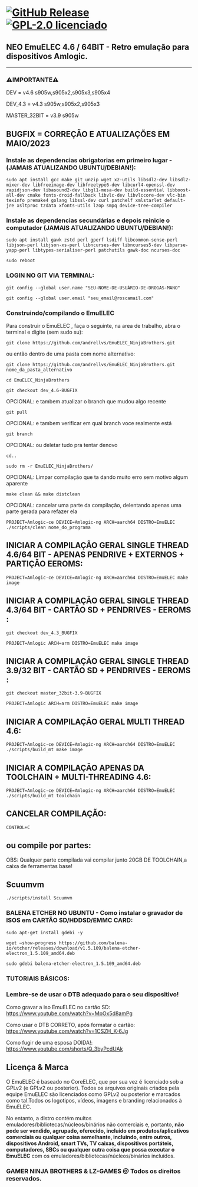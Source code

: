 [![GitHub Release](https://img.shields.io/github/release/EmuELEC/EmuELEC.svg)](https://github.com/EmuELEC/EmuELEC/releases/latest)
[![GPL-2.0 licenciado](https://shields.io/badge/license-GPL2-blue)](https://github.com/EmuELEC/EmuELEC/blob/master/licenses/GPL2.txt)
======================================================================================
## NEO EmuELEC 4.6 / 64BIT -  Retro emulação para dispositivos Amlogic.
---
### ⚠️**IMPORTANTE**⚠️
DEV = v4.6 s905w,s905x2,s905x3,s905x4

DEV_4.3 = v4.3 s905w,s905x2,s905x3

MASTER_32BIT = v3.9 s905w

BUGFIX = CORREÇÃO E ATUALIZAÇÕES EM MAIO/2023
---
### Instale as dependencias obrigatorias em primeiro lugar - (JAMAIS ATUALIZANDO UBUNTU/DEBIAN!):
```
sudo apt install gcc make git unzip wget xz-utils libsdl2-dev libsdl2-mixer-dev libfreeimage-dev libfreetype6-dev libcurl4-openssl-dev rapidjson-dev libasound2-dev libgl1-mesa-dev build-essential libboost-all-dev cmake fonts-droid-fallback libvlc-dev libvlccore-dev vlc-bin texinfo premake4 golang libssl-dev curl patchelf xmlstarlet default-jre xsltproc tzdata xfonts-utils lzop smpq device-tree-compiler
```
### Instale as dependencias secundárias e depois reinicie o computador (JAMAIS ATUALIZANDO UBUNTU/DEBIAN!):

```
sudo apt install gawk zstd perl gperf lsdiff libcommon-sense-perl libjson-perl libjson-xs-perl libncurses-dev libncurses5-dev libparse-yapp-perl libtypes-serialiser-perl patchutils gawk-doc ncurses-doc 
```
```
sudo reboot
```
### LOGIN NO GIT VIA TERMINAL:
```
git config --global user.name "SEU-NOME-DE-USUÁRIO-DE-DROGAS-MANO"
```
```
git config --global user.email "seu_email@roscamail.com"
```

### Construindo/compilando o EmuELEC
Para construir o EmuELEC , faça o seguinte, na area de trabalho, abra o terminal e digite (sem sudo su):

```
git clone https://github.com/andrellvs/EmuELEC_NinjaBrothers.git
```
ou então dentro de uma pasta com nome alternativo:
```
git clone https://github.com/andrellvs/EmuELEC_NinjaBrothers.git nome_da_pasta_alternativo
```
```
cd EmuELEC_NinjaBrothers
```
```
git checkout dev_4.6-BUGFIX
```
OPCIONAL: e tambem atualizar o branch que mudou algo recente
```
git pull
```
OPCIONAL: e tambem verificar em qual branch voce realmente está
```
git branch
```
OPCIONAL: ou deletar tudo pra tentar denovo

```
cd..
```
```
sudo rm -r EmuELEC_NinjaBrothers/
```
OPCIONAL: Limpar compilação que ta dando muito erro sem motivo algum aparente
```
make clean && make distclean 
```
OPCIONAL: cancelar uma parte da compilação, delentando apenas uma parte gerada para refazer ela
```
PROJECT=Amlogic-ce DEVICE=Amlogic-ng ARCH=aarch64 DISTRO=EmuELEC ./scripts/clean nome_do_programa
```

## INICIAR A COMPILAÇÃO GERAL SINGLE THREAD 4.6/64 BIT - APENAS PENDRIVE + EXTERNOS + PARTIÇÃO EEROMS:
```
PROJECT=Amlogic-ce DEVICE=Amlogic-ng ARCH=aarch64 DISTRO=EmuELEC make image
```
## INICIAR A COMPILAÇÃO GERAL SINGLE THREAD 4.3/64 BIT - CARTÃO SD + PENDRIVES - EEROMS :
```
git checkout dev_4.3_BUGFIX
```
```
PROJECT=Amlogic ARCH=arm DISTRO=EmuELEC make image   
```
## INICIAR A COMPILAÇÃO GERAL SINGLE THREAD 3.9/32 BIT - CARTÃO SD + PENDRIVES - EEROMS :
```
git checkout master_32bit-3.9-BUGFIX
```
```
PROJECT=Amlogic ARCH=arm DISTRO=EmuELEC make image   
```
## INICIAR A COMPILAÇÃO GERAL MULTI THREAD 4.6:
```
PROJECT=Amlogic-ce DEVICE=Amlogic-ng ARCH=aarch64 DISTRO=EmuELEC ./scripts/build_mt make image
```
## INICIAR A COMPILAÇÃO APENAS DA TOOLCHAIN + MULTI-THREADING 4.6: 

```
PROJECT=Amlogic-ce DEVICE=Amlogic-ng ARCH=aarch64 DISTRO=EmuELEC ./scripts/build_mt toolchain
```
## CANCELAR COMPILAÇÃO: 
```
CONTROL+C
```
## ou compile por partes:
OBS: Qualquer parte compilada vai compilar junto 20GB DE TOOLCHAIN,a caixa de ferramentas base!
## Scuumvm
```
./scripts/install Scuumvm
```
### BALENA ETCHER NO UBUNTU - Como instalar o gravador de ISOS em CARTÃO SD/HDDSD/EMMC CARD: 
```
sudo apt-get install gdebi -y
```
```
wget –show-progress https://github.com/balena-io/etcher/releases/download/v1.5.109/balena-etcher-electron_1.5.109_amd64.deb
```
```
sudo gdebi balena-etcher-electron_1.5.109_amd64.deb
```

### TUTORIAIS BÁSICOS:
### Lembre-se de usar o DTB adequado para o seu dispositivo!

Como gravar a iso EmuELEC no cartão SD: https://www.youtube.com/watch?v=MpOx5d8amPg

Como usar o DTB CORRETO, após formatar o cartão: https://www.youtube.com/watch?v=1CSZH_K-6Jg

Como fugir de uma esposa DOIDA!: https://www.youtube.com/shorts/Q_3byPcdUAk

## Licença & Marca

O EmuELEC é baseado no CoreELEC, que por sua vez é licenciado sob a GPLv2 (e GPLv2 ou posterior). Todos os arquivos originais criados pela equipe EmuELEC são licenciados como GPLv2 ou posterior e marcados como tal.Todos os logotipos, vídeos, imagens e branding relacionados à EmuELEC.

No entanto, a distro contém muitos emuladores/bibliotecas/núcleos/binários não comerciais e, portanto, **não pode ser vendido, agrupado, oferecido, incluído em produtos/aplicativos comerciais ou qualquer coisa semelhante, incluindo, entre outros, dispositivos Android, smart TVs, TV caixas, dispositivos portáteis, computadores, SBCs ou qualquer outra coisa que possa executar o EmuELEC** com os emuladores/bibliotecas/núcleos/binários incluídos.

### GAMER NINJA BROTHERS & LZ-GAMES  @ Todos os direitos reservados. 
 
